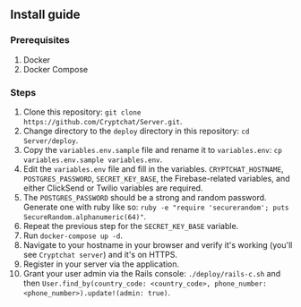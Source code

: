 ## Install guide

### Prerequisites

1. Docker
2. Docker Compose

### Steps

1. Clone this repository: `git clone https://github.com/Cryptchat/Server.git`.
2. Change directory to the `deploy` directory in this repository: `cd Server/deploy`.
3. Copy the `variables.env.sample` file and rename it to `variables.env`: `cp variables.env.sample variables.env`.
4. Edit the `variables.env` file and fill in the variables. `CRYPTCHAT_HOSTNAME`, `POSTGRES_PASSWORD`, `SECRET_KEY_BASE`, the Firebase-related variables, and either ClickSend or Twilio variables are required.
5. The `POSTGRES_PASSWORD` should be a strong and random password. Generate one with ruby like so: `ruby -e "require 'securerandom'; puts SecureRandom.alphanumeric(64)"`.
6. Repeat the previous step for the `SECRET_KEY_BASE` variable.
7. Run `docker-compose up -d`.
8. Navigate to your hostname in your browser and verify it's working (you'll see `Cryptchat server`) and it's on HTTPS.
9. Register in your server via the application.
10. Grant your user admin via the Rails console: `./deploy/rails-c.sh` and then `User.find_by(country_code: <country_code>, phone_number: <phone_number>).update!(admin: true)`.
